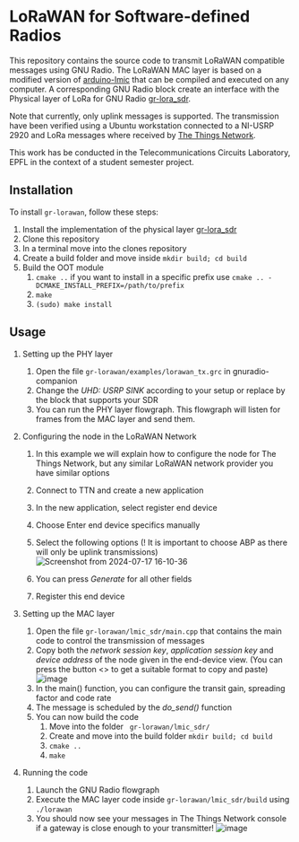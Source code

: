 # LoRaWAN for Software-defined Radios
This repository contains the source code to transmit LoRaWAN compatible messages using GNU Radio.
The LoRaWAN MAC layer is based on a modified version of [arduino-lmic](https://github.com/mcci-catena/arduino-lmic) that can be compiled and executed on any computer. A corresponding GNU Radio block create an interface with the Physical layer of LoRa for GNU Radio [gr-lora_sdr](https://github.com/tapparelj/gr-lora_sdr).

Note that currently, only uplink messages is supported. The transmission have been verified using a Ubuntu workstation connected to a NI-USRP 2920 and LoRa messages where received by [The Things Network](https://www.thethingsnetwork.org/). 

This work has be conducted in the Telecommunications Circuits Laboratory, EPFL in the context of a student semester project.


## Installation

To install `gr-lorawan`, follow these steps:
1. Install the implementation of the physical layer [gr-lora_sdr](https://github.com/tapparelj/gr-lora_sdr)
1. Clone this repository
1. In a terminal move into the clones repository
1. Create a build folder and move inside ```mkdir build; cd build``` 
1. Build the OOT module
    1. ```cmake ..``` if you want to install in a specific prefix use ```cmake .. -DCMAKE_INSTALL_PREFIX=/path/to/prefix```
    1. ```make ```
    1. ```(sudo) make install```


## Usage
1. Setting up the PHY layer
    1. Open the file ```gr-lorawan/examples/lorawan_tx.grc``` in gnuradio-companion
    1. Change the _UHD: USRP SINK_ according to your setup or replace by the block that supports your SDR
    1. You can run the PHY layer flowgraph. This flowgraph will listen for frames from the MAC layer and send them.
1. Configuring the node in the LoRaWAN Network
    1. In this example we will explain how to configure the node for The Things Network, but any similar LoRaWAN network provider you have similar options
    1. Connect to TTN and create a new application
    1. In the new application, select register end device
    1. Choose Enter end device specifics manually
    1. Select the following options (! It is important to choose ABP as there will only be uplink transmissions)
       ![Screenshot from 2024-07-17 16-10-36](https://github.com/user-attachments/assets/e4e800f5-43d4-4ccf-8b17-7c840d0d0f5f)
    1. You can press _Generate_ for all other fields

    1. Register this end device

1. Setting up the MAC layer
    1. Open the file ```gr-lorawan/lmic_sdr/main.cpp``` that contains the main code to control the transmission of messages
    1. Copy both the _network session key_, _application session key_ and _device address_ of the node given in the end-device view. (You can press the button <> to get a suitable format to copy and paste)
        ![image](https://github.com/user-attachments/assets/b94ded61-5665-4030-a87e-f1277c552ba4)
    1. In the main() function, you can configure the transit gain, spreading factor and code rate
    1. The message is scheduled by the _do_send()_ function
    1. You can now build the code 
        1. Move into the folder ``` gr-lorawan/lmic_sdr/``` 
        1. Create and move into the build folder ```mkdir build; cd build```
        1. ```cmake ..```
        1. ```make```
1. Running the code
    1. Launch the GNU Radio flowgraph
    1. Execute the MAC layer code inside ```gr-lorawan/lmic_sdr/build``` using ```./lorawan```
    1. You should now see your messages in The Things Network console if a gateway is close enough to your transmitter!
        ![image](https://github.com/user-attachments/assets/a57f5cd6-be38-45b8-a3ad-d1a2d977aa3e)




